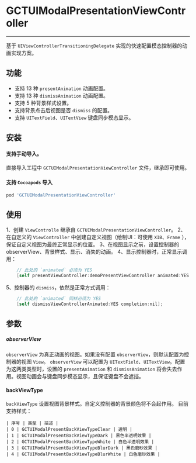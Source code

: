 # GCTUIModalPresentationViewController
- - - - - 

基于 `UIViewControllerTransitioningDelegate` 实现的快速配置模态控制器的动画实现方案。

## 功能
- 支持 13 种 `presentAnimation` 动画配置。
- 支持 13 种 `dismissAnimation` 动画配置。
- 支持 5 种背景样式设置。
- 支持背景点击后视图是否 `dismiss` 的配置。
- 支持 `UITextField`、`UITextView` 键盘同步模态显示。

## 安装

#### 支持手动导入。
直接导入工程中 `GCTUIModalPresentationViewController` 文件，继承即可使用。

#### 支持 `Cocoapods` 导入

```ruby
pod 'GCTUIModalPresentationViewController'
```

## 使用

1、创建 `ViewControlle` 继承自 `GCTUIModalPresentationViewController`。
2、在自定义的 `ViewController` 中创建自定义视图（绘制UI：可使用 `XIB`、`Frame` ），保证自定义视图为最终正常显示的位置。
3、在视图显示之前，设置控制器的observerView、背景样式、显示、消失的动画。
4、显示控制器时，正常显示调用：
```objective-c
    // 此处的 `animated` 必须为 YES
    [self presentViewController:demoPresentViewController animated:YES completion:nil];
```
5、控制器的 `dismiss`，依然是正常方式调用：
```objective-c
    // 此处的 `animated` 同样必须为 YES
    [self dismissViewControllerAnimated:YES completion:nil];
```

## 参数

##### observerView

`observerView` 为真正动画的视图。如果没有配置 `observerView`，则默认配置为控制器的视图 `View`。
`observerView`  可以配置为 `UITextField`、`UITextView`。配置为这两类类型时，设置的 `presentAnimation` 和 `dismissAnimation` 将会失去作用。视图动画会与键盘同步模态显示，且保证键盘不会遮挡。

#### backViewType

`backViewType` 设置视图背景样式。自定义控制器的背景颜色将不会起作用。
 目前支持样式：
```table
| 序号 | 类型 | 描述 |
| 0 | GCTUIModalPresentBackViewTypeClear | 透明 |
| 1 | GCTUIModalPresentBackViewTypeDark | 黑色半透明效果 |
| 2 | GCTUIModalPresentBackViewTypeWhite | 白色半透明效果 | 
| 3 | GCTUIModalPresentBackViewTypeBlurDark | 黑色磨砂效果 |
| 4 | GCTUIModalPresentBackViewTypeBlurWhite | 白色磨砂效果 |
```




